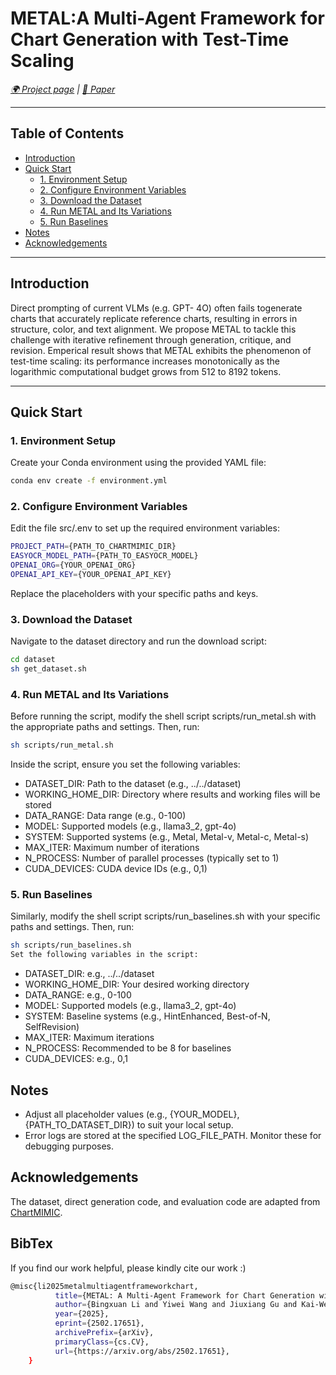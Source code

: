 # METAL:A Multi-Agent Framework for Chart Generation with Test-Time Scaling

*[🌍 Project page](https://metal-framework.github.io) | [📄 Paper](https://arxiv.org/abs/2502.17651)*

---

## Table of Contents

- [Introduction](#introduction)
- [Quick Start](#quick-start)
  - [1. Environment Setup](#1-environment-setup)
  - [2. Configure Environment Variables](#2-configure-environment-variables)
  - [3. Download the Dataset](#3-download-the-dataset)
  - [4. Run METAL and Its Variations](#4-run-metal-and-its-variations)
  - [5. Run Baselines](#5-run-baselines)
- [Notes](#notes)
- [Acknowledgements](#acknowledgements)

---

## Introduction

Direct prompting of current VLMs (e.g. GPT- 4O) often fails togenerate charts that accurately replicate reference charts, resulting in errors in structure, color, and text alignment. We propose METAL to tackle this challenge with iterative refinement through generation, critique, and revision. Emperical result shows that METAL exhibits the phenomenon of test-time scaling: its performance increases monotonically as the logarithmic computational budget grows from 512 to 8192 tokens.

---

## Quick Start

### 1. Environment Setup

Create your Conda environment using the provided YAML file:

```bash
conda env create -f environment.yml
```

### 2. Configure Environment Variables

Edit the file src/.env to set up the required environment variables:

```bash
PROJECT_PATH={PATH_TO_CHARTMIMIC_DIR}
EASYOCR_MODEL_PATH={PATH_TO_EASYOCR_MODEL}
OPENAI_ORG={YOUR_OPENAI_ORG}
OPENAI_API_KEY={YOUR_OPENAI_API_KEY}
```
Replace the placeholders with your specific paths and keys.

### 3. Download the Dataset
Navigate to the dataset directory and run the download script:

```bash
cd dataset
sh get_dataset.sh
```

### 4. Run METAL and Its Variations
Before running the script, modify the shell script scripts/run_metal.sh with the appropriate paths and settings. Then, run:

```bash
sh scripts/run_metal.sh
```
Inside the script, ensure you set the following variables:

- DATASET_DIR: Path to the dataset (e.g., ../../dataset)
- WORKING_HOME_DIR: Directory where results and working files will be stored
- DATA_RANGE: Data range (e.g., 0-100)
- MODEL: Supported models (e.g., llama3_2, gpt-4o)
- SYSTEM: Supported systems (e.g., Metal, Metal-v, Metal-c, Metal-s)
- MAX_ITER: Maximum number of iterations
- N_PROCESS: Number of parallel processes (typically set to 1)
- CUDA_DEVICES: CUDA device IDs (e.g., 0,1)

### 5. Run Baselines
Similarly, modify the shell script scripts/run_baselines.sh with your specific paths and settings. Then, run:

```bash
sh scripts/run_baselines.sh
Set the following variables in the script:
```

- DATASET_DIR: e.g., ../../dataset
- WORKING_HOME_DIR: Your desired working directory
- DATA_RANGE: e.g., 0-100
- MODEL: Supported models (e.g., llama3_2, gpt-4o)
- SYSTEM: Baseline systems (e.g., HintEnhanced, Best-of-N, SelfRevision)
- MAX_ITER: Maximum iterations
- N_PROCESS: Recommended to be 8 for baselines
- CUDA_DEVICES: e.g., 0,1

## Notes

- Adjust all placeholder values (e.g., {YOUR_MODEL}, {PATH_TO_DATASET_DIR}) to suit your local setup.
- Error logs are stored at the specified LOG_FILE_PATH. Monitor these for debugging purposes.

## Acknowledgements

The dataset, direct generation code, and evaluation code are adapted from [ChartMIMIC](https://github.com/ChartMimic/ChartMimic).

## BibTex
If you find our work helpful, please kindly cite our work :)
```bash
@misc{li2025metalmultiagentframeworkchart,
          title={METAL: A Multi-Agent Framework for Chart Generation with Test-Time Scaling}, 
          author={Bingxuan Li and Yiwei Wang and Jiuxiang Gu and Kai-Wei Chang and Nanyun Peng},
          year={2025},
          eprint={2502.17651},
          archivePrefix={arXiv},
          primaryClass={cs.CV},
          url={https://arxiv.org/abs/2502.17651}, 
    }
```
